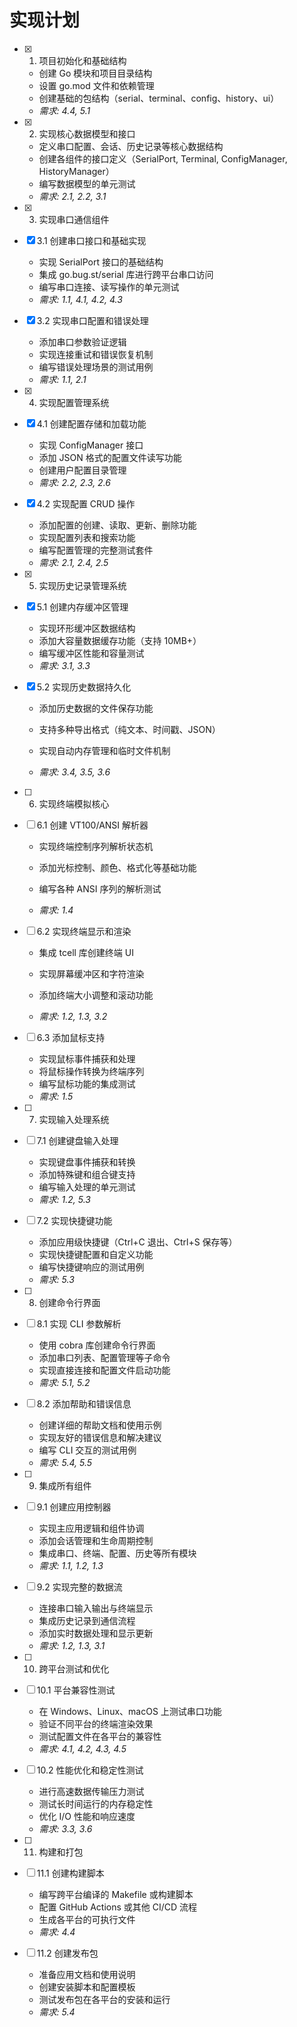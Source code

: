 # 实现计划

- [x] 1. 项目初始化和基础结构





  - 创建 Go 模块和项目目录结构
  - 设置 go.mod 文件和依赖管理
  - 创建基础的包结构（serial、terminal、config、history、ui）
  - _需求: 4.4, 5.1_

- [x] 2. 实现核心数据模型和接口





  - 定义串口配置、会话、历史记录等核心数据结构
  - 创建各组件的接口定义（SerialPort, Terminal, ConfigManager, HistoryManager）
  - 编写数据模型的单元测试
  - _需求: 2.1, 2.2, 3.1_

- [x] 3. 实现串口通信组件

- [x] 3.1 创建串口接口和基础实现


  - 实现 SerialPort 接口的基础结构
  - 集成 go.bug.st/serial 库进行跨平台串口访问
  - 编写串口连接、读写操作的单元测试
  - _需求: 1.1, 4.1, 4.2, 4.3_

- [x] 3.2 实现串口配置和错误处理


  - 添加串口参数验证逻辑
  - 实现连接重试和错误恢复机制
  - 编写错误处理场景的测试用例
  - _需求: 1.1, 2.1_

- [x] 4. 实现配置管理系统


- [x] 4.1 创建配置存储和加载功能


  - 实现 ConfigManager 接口
  - 添加 JSON 格式的配置文件读写功能
  - 创建用户配置目录管理
  - _需求: 2.2, 2.3, 2.6_

- [x] 4.2 实现配置 CRUD 操作


  - 添加配置的创建、读取、更新、删除功能
  - 实现配置列表和搜索功能
  - 编写配置管理的完整测试套件
  - _需求: 2.1, 2.4, 2.5_

- [x] 5. 实现历史记录管理系统


- [x] 5.1 创建内存缓冲区管理


  - 实现环形缓冲区数据结构
  - 添加大容量数据缓存功能（支持 10MB+）
  - 编写缓冲区性能和容量测试
  - _需求: 3.1, 3.3_



- [x] 5.2 实现历史数据持久化


  - 添加历史数据的文件保存功能


  - 支持多种导出格式（纯文本、时间戳、JSON）
  - 实现自动内存管理和临时文件机制
  - _需求: 3.4, 3.5, 3.6_



- [ ] 6. 实现终端模拟核心
- [ ] 6.1 创建 VT100/ANSI 解析器
  - 实现终端控制序列解析状态机
  - 添加光标控制、颜色、格式化等基础功能


  - 编写各种 ANSI 序列的解析测试
  - _需求: 1.4_





- [ ] 6.2 实现终端显示和渲染
  - 集成 tcell 库创建终端 UI
  - 实现屏幕缓冲区和字符渲染
  - 添加终端大小调整和滚动功能


  - _需求: 1.2, 1.3, 3.2_

- [ ] 6.3 添加鼠标支持


  - 实现鼠标事件捕获和处理
  - 将鼠标操作转换为终端序列
  - 编写鼠标功能的集成测试
  - _需求: 1.5_

- [ ] 7. 实现输入处理系统
- [ ] 7.1 创建键盘输入处理
  - 实现键盘事件捕获和转换
  - 添加特殊键和组合键支持
  - 编写输入处理的单元测试
  - _需求: 1.2, 5.3_

- [ ] 7.2 实现快捷键功能
  - 添加应用级快捷键（Ctrl+C 退出、Ctrl+S 保存等）
  - 实现快捷键配置和自定义功能
  - 编写快捷键响应的测试用例
  - _需求: 5.3_

- [ ] 8. 创建命令行界面
- [ ] 8.1 实现 CLI 参数解析
  - 使用 cobra 库创建命令行界面
  - 添加串口列表、配置管理等子命令
  - 实现直接连接和配置文件启动功能
  - _需求: 5.1, 5.2_

- [ ] 8.2 添加帮助和错误信息
  - 创建详细的帮助文档和使用示例
  - 实现友好的错误信息和解决建议
  - 编写 CLI 交互的测试用例
  - _需求: 5.4, 5.5_

- [ ] 9. 集成所有组件
- [ ] 9.1 创建应用控制器
  - 实现主应用逻辑和组件协调
  - 添加会话管理和生命周期控制
  - 集成串口、终端、配置、历史等所有模块
  - _需求: 1.1, 1.2, 1.3_

- [ ] 9.2 实现完整的数据流
  - 连接串口输入输出与终端显示
  - 集成历史记录到通信流程
  - 添加实时数据处理和显示更新
  - _需求: 1.2, 1.3, 3.1_

- [ ] 10. 跨平台测试和优化
- [ ] 10.1 平台兼容性测试
  - 在 Windows、Linux、macOS 上测试串口功能
  - 验证不同平台的终端渲染效果
  - 测试配置文件在各平台的兼容性
  - _需求: 4.1, 4.2, 4.3, 4.5_

- [ ] 10.2 性能优化和稳定性测试
  - 进行高速数据传输压力测试
  - 测试长时间运行的内存稳定性
  - 优化 I/O 性能和响应速度
  - _需求: 3.3, 3.6_

- [ ] 11. 构建和打包
- [ ] 11.1 创建构建脚本
  - 编写跨平台编译的 Makefile 或构建脚本
  - 配置 GitHub Actions 或其他 CI/CD 流程
  - 生成各平台的可执行文件
  - _需求: 4.4_

- [ ] 11.2 创建发布包
  - 准备应用文档和使用说明
  - 创建安装脚本和配置模板
  - 测试发布包在各平台的安装和运行
  - _需求: 5.4_